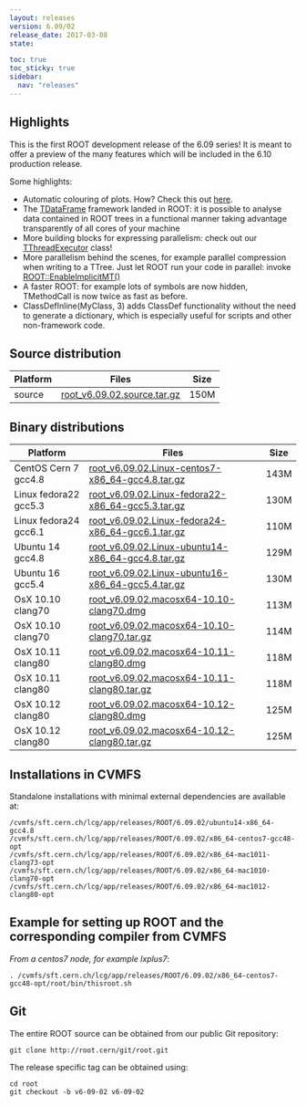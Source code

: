 ```yaml
---
layout: releases
version: 6.09/02
release_date: 2017-03-08
state:

toc: true
toc_sticky: true
sidebar:
  nav: "releases"
---
```



## Highlights

This is the first ROOT development release of the 6.09 series! It is meant to offer a preview of the many features which will be included in the 6.10 production release.

Some highlights:

   * Automatic colouring of plots. How? Check this out [here](https://root.cern/doc/master/classTHistPainter.html#HP061).
   * The [TDataFrame](https://root.cern/doc/master/classROOT_1_1RDataFrame.html) framework landed in ROOT: it is possible to analyse data contained in ROOT trees in a functional manner taking advantage transparently of all cores of your machine
   * More building blocks for expressing parallelism: check out our [TThreadExecutor](https://root.cern/doc/master/classROOT_1_1TThreadExecutor.html) class!
   * More parallelism behind the scenes, for example parallel compression when writing to a TTree. Just let ROOT run your code in parallel: invoke [ROOT::EnableImplicitMT()](https://root.cern/doc/master/namespaceROOT.html#ade6e397b327482d267ad54de92db4b89)
   * A faster ROOT: for example lots of symbols are now hidden, TMethodCall is now twice as fast as before.
   * ClassDefInline(MyClass, 3) adds ClassDef functionality without the need to generate a dictionary, which is especially useful for scripts and other non-framework code.

## Source distribution

| Platform       | Files | Size |
|-----------|-------|-----|
| source | [root_v6.09.02.source.tar.gz](https://root.cern/download/root_v6.09.02.source.tar.gz) | 150M |


## Binary distributions

| Platform       | Files | Size |
|-----------|-------|-----|
| CentOS Cern 7 gcc4.8 | [root_v6.09.02.Linux-centos7-x86_64-gcc4.8.tar.gz](https://root.cern/download/root_v6.09.02.Linux-centos7-x86_64-gcc4.8.tar.gz) | 143M |
| Linux fedora22 gcc5.3 | [root_v6.09.02.Linux-fedora22-x86_64-gcc5.3.tar.gz](https://root.cern/download/root_v6.09.02.Linux-fedora22-x86_64-gcc5.3.tar.gz) | 130M |
| Linux fedora24 gcc6.1 | [root_v6.09.02.Linux-fedora24-x86_64-gcc6.1.tar.gz](https://root.cern/download/root_v6.09.02.Linux-fedora24-x86_64-gcc6.1.tar.gz) | 110M |
| Ubuntu 14 gcc4.8 | [root_v6.09.02.Linux-ubuntu14-x86_64-gcc4.8.tar.gz](https://root.cern/download/root_v6.09.02.Linux-ubuntu14-x86_64-gcc4.8.tar.gz) | 129M |
| Ubuntu 16 gcc5.4 | [root_v6.09.02.Linux-ubuntu16-x86_64-gcc5.4.tar.gz](https://root.cern/download/root_v6.09.02.Linux-ubuntu16-x86_64-gcc5.4.tar.gz) | 130M |
| OsX 10.10 clang70 | [root_v6.09.02.macosx64-10.10-clang70.dmg](https://root.cern/download/root_v6.09.02.macosx64-10.10-clang70.dmg) | 113M |
| OsX 10.10 clang70 | [root_v6.09.02.macosx64-10.10-clang70.tar.gz](https://root.cern/download/root_v6.09.02.macosx64-10.10-clang70.tar.gz) | 114M |
| OsX 10.11 clang80 | [root_v6.09.02.macosx64-10.11-clang80.dmg](https://root.cern/download/root_v6.09.02.macosx64-10.11-clang80.dmg) | 118M |
| OsX 10.11 clang80 | [root_v6.09.02.macosx64-10.11-clang80.tar.gz](https://root.cern/download/root_v6.09.02.macosx64-10.11-clang80.tar.gz) | 118M |
| OsX 10.12 clang80 | [root_v6.09.02.macosx64-10.12-clang80.dmg](https://root.cern/download/root_v6.09.02.macosx64-10.12-clang80.dmg) | 125M |
| OsX 10.12 clang80 | [root_v6.09.02.macosx64-10.12-clang80.tar.gz](https://root.cern/download/root_v6.09.02.macosx64-10.12-clang80.tar.gz) | 125M |



## Installations in CVMFS

Standalone installations with minimal external dependencies are available at:
~~~
/cvmfs/sft.cern.ch/lcg/app/releases/ROOT/6.09.02/ubuntu14-x86_64-gcc4.8
/cvmfs/sft.cern.ch/lcg/app/releases/ROOT/6.09.02/x86_64-centos7-gcc48-opt
/cvmfs/sft.cern.ch/lcg/app/releases/ROOT/6.09.02/x86_64-mac1011-clang73-opt
/cvmfs/sft.cern.ch/lcg/app/releases/ROOT/6.09.02/x86_64-mac1010-clang70-opt
/cvmfs/sft.cern.ch/lcg/app/releases/ROOT/6.09.02/x86_64-mac1012-clang80-opt
~~~


## Example for setting up ROOT and the corresponding compiler from CVMFS

*From a centos7 node, for example lxplus7*:
~~~
. /cvmfs/sft.cern.ch/lcg/app/releases/ROOT/6.09.02/x86_64-centos7-gcc48-opt/root/bin/thisroot.sh
~~~

## Git

The entire ROOT source can be obtained from our public Git repository:

~~~
git clone http://root.cern/git/root.git
~~~
The release specific tag can be obtained using:
~~~
cd root
git checkout -b v6-09-02 v6-09-02
~~~

